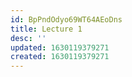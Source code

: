 ```yaml
---
id: BpPndOdyo69WT64AEoDns
title: Lecture 1
desc: ''
updated: 1630119379271
created: 1630119379271
---
```


